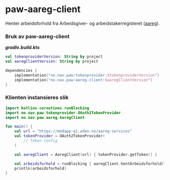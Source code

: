 # paw-aareg-client

Henter arbeidsforhold fra Arbeidsgiver- og arbeidstakerregisteret ([aareg](https://navikt.github.io/aareg/)).

### Bruk av paw-aareg-client

***gradle.build.kts***
```kts
val tokenproviderVersion: String by project
val aaregClientVersion: String by project

dependencies {
    implementation("no.nav.paw:tokenprovider:$tokenproviderVersion")
    implementation("no.nav.paw:aareg-client:$aaregClientVersion")
}
```
 
### Klienten instansieres slik

```kt
import kotlinx.coroutines.runBlocking
import no.nav.paw.tokenprovider.OAuth2TokenProvider
import no.nav.paw.aareg.AaregClient

fun main() {
    val url = "https://modapp-q1.adeo.no/aareg-services"
    val tokenProvider = OAuth2TokenProvider(
        // Token config
    )

    val aaregClient = AaregClient(url) { tokenProvider.getToken() }

    val arbeidsforhold = runBlocking { aaregClient.hentArbeidsforhold("fnr", "callId") }
    println(arbeidsforhold)
}
```

